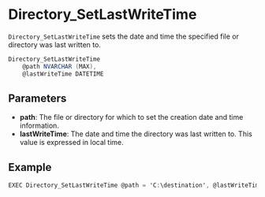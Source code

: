 # Directory_SetLastWriteTime

`Directory_SetLastWriteTime` sets the date and time the specified file or directory was last written to.

```csharp
Directory_SetLastWriteTime 
	@path NVARCHAR (MAX),
	@lastWriteTime DATETIME
```

## Parameters

 - **path**: The file or directory for which to set the creation date and time information.
 - **lastWriteTime**: The date and time the directory was last written to. This value is expressed in local time.

## Example

```csharp
EXEC Directory_SetLastWriteTime @path = 'C:\destination', @lastWriteTime = '2018-12-05'
```

